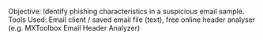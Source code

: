 Objective: Identify phishing characteristics in a suspicious email sample.
Tools Used: Email client / saved email file (text), free online header analyser (e.g. MXToolbox Email Header Analyzer)
